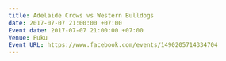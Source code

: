 ```yaml
---
title: Adelaide Crows vs Western Bulldogs
date: 2017-07-07 21:00:00 +07:00
Event date: 2017-07-07 21:00:00 +07:00
Venue: Puku
Event URL: https://www.facebook.com/events/1490205714334704
---
```


